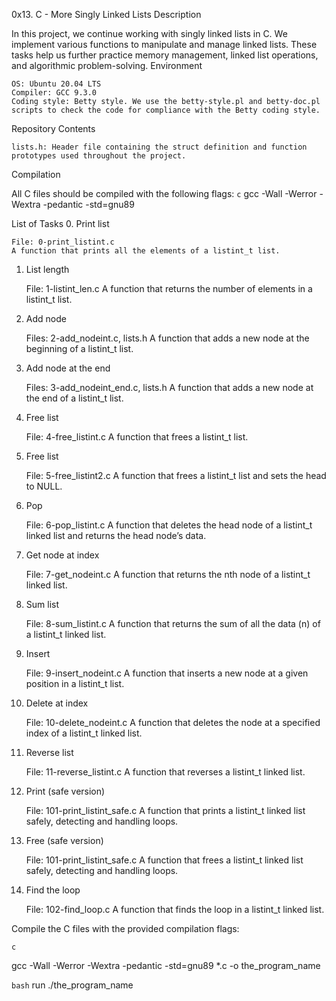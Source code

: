 0x13. C - More Singly Linked Lists
Description

In this project, we continue working with singly linked lists in C. We implement various functions to manipulate and manage linked lists. These tasks help us further practice memory management, linked list operations, and algorithmic problem-solving.
Environment

    OS: Ubuntu 20.04 LTS
    Compiler: GCC 9.3.0
    Coding style: Betty style. We use the betty-style.pl and betty-doc.pl scripts to check the code for compliance with the Betty coding style.

Repository Contents

    lists.h: Header file containing the struct definition and function prototypes used throughout the project.

Compilation

All C files should be compiled with the following flags: 
```c```
gcc -Wall -Werror -Wextra -pedantic -std=gnu89

List of Tasks
0. Print list

    File: 0-print_listint.c
    A function that prints all the elements of a listint_t list.

1. List length

    File: 1-listint_len.c
    A function that returns the number of elements in a listint_t list.

2. Add node

    Files: 2-add_nodeint.c, lists.h
    A function that adds a new node at the beginning of a listint_t list.

3. Add node at the end

    Files: 3-add_nodeint_end.c, lists.h
    A function that adds a new node at the end of a listint_t list.

4. Free list

    File: 4-free_listint.c
    A function that frees a listint_t list.

5. Free list

    File: 5-free_listint2.c
    A function that frees a listint_t list and sets the head to NULL.

6. Pop

    File: 6-pop_listint.c
    A function that deletes the head node of a listint_t linked list and returns the head node’s data.

7. Get node at index

    File: 7-get_nodeint.c
    A function that returns the nth node of a listint_t linked list.

8. Sum list

    File: 8-sum_listint.c
    A function that returns the sum of all the data (n) of a listint_t linked list.

9. Insert

    File: 9-insert_nodeint.c
    A function that inserts a new node at a given position in a listint_t list.

10. Delete at index

    File: 10-delete_nodeint.c
    A function that deletes the node at a specified index of a listint_t linked list.

11. Reverse list

    File: 11-reverse_listint.c
    A function that reverses a listint_t linked list.

12. Print (safe version)

    File: 101-print_listint_safe.c
    A function that prints a listint_t linked list safely, detecting and handling loops.

13. Free (safe version)

    File: 101-print_listint_safe.c
    A function that frees a listint_t linked list safely, detecting and handling loops.

14. Find the loop

    File: 102-find_loop.c
    A function that finds the loop in a listint_t linked list.

Compile the C files with the provided compilation flags:

```c```

gcc -Wall -Werror -Wextra -pedantic -std=gnu89 *.c -o the_program_name

```bash```
run
./the_program_name

